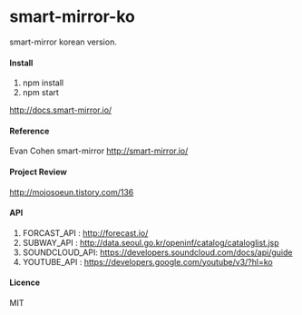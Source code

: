 smart-mirror-ko
=========================
smart-mirror korean version.

#### Install ####
1. npm install
2. npm start 

http://docs.smart-mirror.io/

#### Reference ####
Evan Cohen smart-mirror http://smart-mirror.io/

#### Project Review ####
http://mojosoeun.tistory.com/136

#### API ####
1. FORCAST_API : http://forecast.io/
2. SUBWAY_API : http://data.seoul.go.kr/openinf/catalog/cataloglist.jsp
3. SOUNDCLOUD_API: https://developers.soundcloud.com/docs/api/guide
4. YOUTUBE_API : https://developers.google.com/youtube/v3/?hl=ko

#### Licence ####
MIT 




